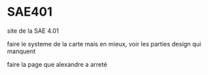 # SAE401
site de la SAE 4.01

faire le systeme de la carte mais en mieux, voir les parties design qui manquent

faire la page que alexandre a arreté